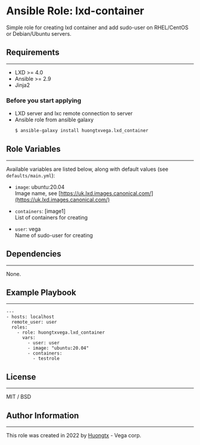 # Ansible Role: lxd-container

Simple role for creating lxd container and add sudo-user on RHEL/CentOS or Debian/Ubuntu servers.

## Requirements
---

* LXD >= 4.0
* Ansible >= 2.9
* Jinja2

### Before you start applying  

* LXD server and lxc remote connection to server  
* Ansible role from ansible galaxy  
  ```bash
  $ ansible-galaxy install huongtxvega.lxd_container
  ```

## Role Variables
---

Available variables are listed below, along with default values (see `defaults/main.yml`):

* `image`: ubuntu:20.04  
  Image name, see [https://uk.lxd.images.canonical.com/](https://uk.lxd.images.canonical.com/)  

* `containers`: [image1]  
  List of containers for creating  

* `user`: vega  
  Name of sudo-user for creating   

## Dependencies
---

None.

## Example Playbook
---

    ---
    - hosts: localhost
      remote_user: user
      roles:
        - role: huongtxvega.lxd_container
          vars:
            - user: user
            - image: "ubuntu:20.04"
            - containers:
              - testrole

## License
---

MIT / BSD

## Author Information
---

This role was created in 2022 by [Huongtx](https://github.com/trinhhuong244/) - Vega corp.
